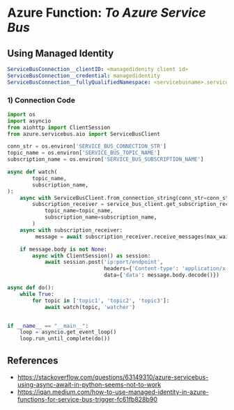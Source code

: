 # Azure Function: _To Azure Service Bus_

## Using Managed Identity

```yaml
ServiceBusConnection__clientID: <managedidenity client id>
ServiceBusConnection__credential: managedidentity
ServiceBusConnection__fullyQualifiedNamespace: <servicebusname>.servicebus.windows.net
```

### 1) Connection Code

```python
import os
import asyncio
from aiohttp import ClientSession
from azure.servicebus.aio import ServiceBusClient

conn_str = os.environ['SERVICE_BUS_CONNECTION_STR']
topic_name = os.environ['SERVICE_BUS_TOPIC_NAME']
subscription_name = os.environ['SERVICE_BUS_SUBSCRIPTION_NAME']

async def watch(
        topic_name,
        subscription_name,
):
    async with ServiceBusClient.from_connection_string(conn_str=conn_str) as service_bus_client:
        subscription_receiver = service_bus_client.get_subscription_receiver(
            topic_name=topic_name,
            subscription_name=subscription_name,
        )
    async with subscription_receiver:
         message = await subscription_receiver.receive_messages(max_wait_time=1)

    if message.body is not None:
        async with ClientSession() as session:
            await session.post('ip:port/endpoint',
                               headers={'Content-type': 'application/x-www-form-urlencoded'},
                               data={'data': message.body.decode()})

async def do():
    while True:
        for topic in ['topic1', 'topic2', 'topic3']:
            await watch(topic, 'watcher')


if __name__ == "__main__":
    loop = asyncio.get_event_loop()
    loop.run_until_complete(do())
```

## References

* https://stackoverflow.com/questions/63149310/azure-servicebus-using-async-await-in-python-seems-not-to-work
* https://iqan.medium.com/how-to-use-managed-identity-in-azure-functions-for-service-bus-trigger-fc61fb828b90
